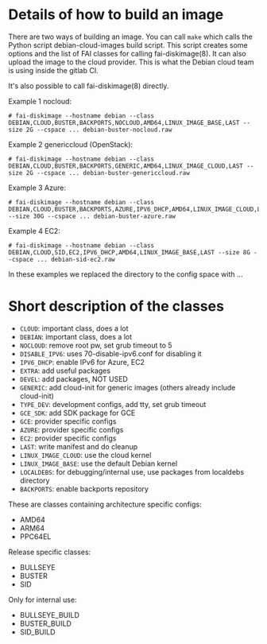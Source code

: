 # Details of how to build an image

There are two ways of building an image. You can call `make` which
calls the Python script debian-cloud-images build script. This script
creates some options and the list of FAI classes for calling
fai-diskimage(8). It can also upload the image to the cloud
provider. This is what the Debian cloud team is using inside the
gitlab CI.

It's also possible to call fai-diskimage(8) directly.

Example 1 nocloud:

    # fai-diskimage --hostname debian --class DEBIAN,CLOUD,BUSTER,BACKPORTS,NOCLOUD,AMD64,LINUX_IMAGE_BASE,LAST --size 2G --cspace ... debian-buster-nocloud.raw

Example 2 genericcloud (OpenStack):

    # fai-diskimage --hostname debian --class DEBIAN,CLOUD,BUSTER,BACKPORTS,GENERIC,AMD64,LINUX_IMAGE_CLOUD,LAST --size 2G --cspace ... debian-buster-genericcloud.raw


Example 3 Azure:

    # fai-diskimage --hostname debian --class DEBIAN,CLOUD,BUSTER,BACKPORTS,AZURE,IPV6_DHCP,AMD64,LINUX_IMAGE_CLOUD,LAST --size 30G --cspace ... debian-buster-azure.raw

Example 4 EC2:

    # fai-diskimage --hostname debian --class DEBIAN,CLOUD,SID,EC2,IPV6_DHCP,AMD64,LINUX_IMAGE_BASE,LAST --size 8G --cspace ... debian-sid-ec2.raw


In these examples we replaced the directory to the config space with ...


# Short description of the classes

* `CLOUD`: important class, does a lot
* `DEBIAN`: important class, does a lot
* `NOCLOUD`: remove root pw, set grub timeout to 5
* `DISABLE_IPV6`: uses 70-disable-ipv6.conf for disabling it
* `IPV6_DHCP`: enable IPv6 for Azure, EC2
* `EXTRA`: add useful packages
* `DEVEL`: add packages, NOT USED
* `GENERIC`: add cloud-init for generic images (others already include cloud-init)
* `TYPE_DEV`: development configs, add tty, set grub timeout
* `GCE_SDK`: add SDK package for GCE
* `GCE`: provider specific configs
* `AZURE`: provider specific configs
* `EC2`: provider specific configs
* `LAST`: write manifest and do cleanup
* `LINUX_IMAGE_CLOUD`: use the cloud kernel
* `LINUX_IMAGE_BASE`: use the default Debian kernel
* `LOCALDEBS`: for debugging/internal use, use packages from localdebs directory
* `BACKPORTS`: enable backports repository

These are classes containing architecture specific configs:

* AMD64
* ARM64
* PPC64EL


Release specific classes:

* BULLSEYE
* BUSTER
* SID


Only for internal use:

* BULLSEYE_BUILD
* BUSTER_BUILD
* SID_BUILD
